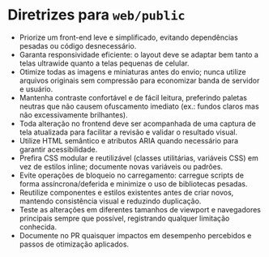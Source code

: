 # Diretrizes para `web/public`

- Priorize um front-end leve e simplificado, evitando dependências pesadas ou código desnecessário.
- Garanta responsividade eficiente: o layout deve se adaptar bem tanto a telas ultrawide quanto a telas pequenas de celular.
- Otimize todas as imagens e miniaturas antes do envio; nunca utilize arquivos originais sem compressão para economizar banda de servidor e usuário.
- Mantenha contraste confortável e de fácil leitura, preferindo paletas neutras que não causem ofuscamento imediato (ex.: fundos claros mas não excessivamente brilhantes).
- Toda alteração no frontend deve ser acompanhada de uma captura de tela atualizada para facilitar a revisão e validar o resultado visual.
- Utilize HTML semântico e atributos ARIA quando necessário para garantir acessibilidade.
- Prefira CSS modular e reutilizável (classes utilitárias, variáveis CSS) em vez de estilos inline; documente novas variáveis ou padrões.
- Evite operações de bloqueio no carregamento: carregue scripts de forma assíncrona/deferida e minimize o uso de bibliotecas pesadas.
- Reutilize componentes e estilos existentes antes de criar novos, mantendo consistência visual e reduzindo duplicação.
- Teste as alterações em diferentes tamanhos de viewport e navegadores principais sempre que possível, registrando qualquer limitação conhecida.
- Documente no PR quaisquer impactos em desempenho percebidos e passos de otimização aplicados.
